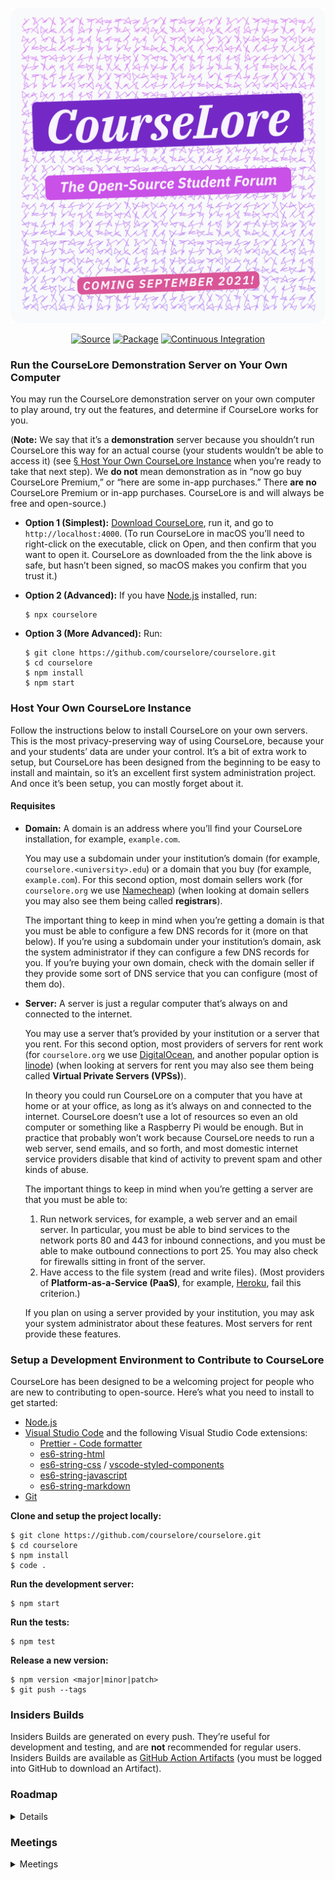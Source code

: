<p align="center">
<a href="https://courselore.org"><img src="public/splash.png" width="600" alt="CourseLore · The Open-Source Student Forum" /></a>
</p>
<p align="center">
<a href="https://github.com/courselore/courselore"><img src="https://img.shields.io/badge/Source---" alt="Source"></a>
<a href="https://www.npmjs.com/package/courselore"><img alt="Package" src="https://badge.fury.io/js/courselore.svg"></a>
<a href="https://github.com/courselore/courselore/actions"><img src="https://github.com/courselore/courselore/workflows/.github/workflows/main.yml/badge.svg" alt="Continuous Integration"></a>
</p>

### Run the CourseLore Demonstration Server on Your Own Computer

You may run the CourseLore demonstration server on your own computer to play around, try out the features, and determine if CourseLore works for you.

(**Note:** We say that it’s a **demonstration** server because you shouldn’t run CourseLore this way for an actual course (your students wouldn’t be able to access it) (see [§ Host Your Own CourseLore Instance](#host-your-own-courselore-instance) when you’re ready to take that next step). We **do not** mean demonstration as in “now go buy CourseLore Premium,” or “here are some in-app purchases.” There **are no** CourseLore Premium or in-app purchases. CourseLore is and will always be free and open-source.)

- **Option 1 (Simplest):** [Download CourseLore](https://github.com/courselore/courselore/releases), run it, and go to `http://localhost:4000`. (To run CourseLore in macOS you’ll need to right-click on the executable, click on Open, and then confirm that you want to open it. CourseLore as downloaded from the the link above is safe, but hasn’t been signed, so macOS makes you confirm that you trust it.)

- **Option 2 (Advanced):** If you have [Node.js](https://nodejs.org) installed, run:

  ```console
  $ npx courselore
  ```

- **Option 3 (More Advanced):** Run:

  ```console
  $ git clone https://github.com/courselore/courselore.git
  $ cd courselore
  $ npm install
  $ npm start
  ```

### Host Your Own CourseLore Instance

Follow the instructions below to install CourseLore on your own servers. This is the most privacy-preserving way of using CourseLore, because your and your students’ data are under your control. It’s a bit of extra work to setup, but CourseLore has been designed from the beginning to be easy to install and maintain, so it’s an excellent first system administration project. And once it’s been setup, you can mostly forget about it.

#### Requisites

- **Domain:** A domain is an address where you’ll find your CourseLore installation, for example, `example.com`.

  You may use a subdomain under your institution’s domain (for example, `courselore.<university>.edu`) or a domain that you buy (for example, `example.com`). For this second option, most domain sellers work (for `courselore.org` we use [Namecheap](https://www.namecheap.com)) (when looking at domain sellers you may also see them being called **registrars**).

  The important thing to keep in mind when you’re getting a domain is that you must be able to configure a few DNS records for it (more on that below). If you’re using a subdomain under your institution’s domain, ask the system administrator if they can configure a few DNS records for you. If you’re buying your own domain, check with the domain seller if they provide some sort of DNS service that you can configure (most of them do).

- **Server:** A server is just a regular computer that’s always on and connected to the internet.

  You may use a server that’s provided by your institution or a server that you rent. For this second option, most providers of servers for rent work (for `courselore.org` we use [DigitalOcean](https://www.digitalocean.com), and another popular option is [linode](https://www.linode.com)) (when looking at servers for rent you may also see them being called **Virtual Private Servers (VPSs)**).

  In theory you could run CourseLore on a computer that you have at home or at your office, as long as it’s always on and connected to the internet. CourseLore doesn’t use a lot of resources so even an old computer or something like a Raspberry Pi would be enough. But in practice that probably won’t work because CourseLore needs to run a web server, send emails, and so forth, and most domestic internet service providers disable that kind of activity to prevent spam and other kinds of abuse.

  The important things to keep in mind when you’re getting a server are that you must be able to:

  1. Run network services, for example, a web server and an email server. In particular, you must be able to bind services to the network ports 80 and 443 for inbound connections, and you must be able to make outbound connections to port 25. You may also check for firewalls sitting in front of the server.
  2. Have access to the file system (read and write files). (Most providers of **Platform-as-a-Service (PaaS)**, for example, [Heroku](https://www.heroku.com), fail this criterion.)

  If you plan on using a server provided by your institution, you may ask your system administrator about these features. Most servers for rent provide these features.

<!-- TODO: Continue instructions on how to install and setup everything. -->

### Setup a Development Environment to Contribute to CourseLore

CourseLore has been designed to be a welcoming project for people who are new to contributing to open-source. Here’s what you need to install to get started:

- [Node.js](https://nodejs.org/)
- [Visual Studio Code](https://code.visualstudio.com) and the following Visual Studio Code extensions:
  - [Prettier - Code formatter](https://marketplace.visualstudio.com/items?itemName=esbenp.prettier-vscode)
  - [es6-string-html](https://marketplace.visualstudio.com/items?itemName=Tobermory.es6-string-html)
  - [es6-string-css](https://marketplace.visualstudio.com/items?itemName=bashmish.es6-string-css) / [vscode-styled-components](https://marketplace.visualstudio.com/items?itemName=jpoissonnier.vscode-styled-components)
  - [es6-string-javascript](https://marketplace.visualstudio.com/items?itemName=zjcompt.es6-string-javascript)
  - [es6-string-markdown](https://marketplace.visualstudio.com/items?itemName=jeoht.es6-string-markdown)
- [Git](https://git-scm.com)

<!--
TODO:
- Windows setup:
  - Administrator `cmd.exe`/PowerShell.
  - `choco install nodejs git vscode`
  - `npm install --global windows-build-tools`
  - Ctrl-P in VS Code: `ext install esbenp.prettier-vscode Tobermory.es6-string-html bashmish.es6-string-css jeoht.es6-string-markdown` (this actually applies to every system)
  - You may need to close and reopen `cmd.exe`/PowerShell between these commands.

- Ubuntu setup:
```
curl -fsSL https://deb.nodesource.com/setup_15.x | sudo -E bash -
sudo apt install git build-essential nodejs
sudo snap install code --classic
```
- Echo brew shellenv & nvm to bashrc as well

- macOS setup:

```
brew install git node visual-studio-code
```

Configure git.
-->

**Clone and setup the project locally:**

```console
$ git clone https://github.com/courselore/courselore.git
$ cd courselore
$ npm install
$ code .
```

**Run the development server:**

```console
$ npm start
```

**Run the tests:**

```console
$ npm test
```

**Release a new version:**

```console
$ npm version <major|minor|patch>
$ git push --tags
```

### Insiders Builds

Insiders Builds are generated on every push. They’re useful for development and testing, and are **not** recommended for regular users. Insiders Builds are available as [GitHub Action Artifacts](https://github.com/courselore/courselore/actions) (you must be logged into GitHub to download an Artifact).

### Roadmap

<details>

### Features

#### Courses

- Basic CRUD:
  - Rename course, and that sort of thing
- Enrollment (user ↔ course) roles
  - Instructor
  - Assistant
  - Student
- States
  - Draft
  - Enrollment
  - Running
  - Archived
- Create roles and manage permissions
- Tag-based actions
- Allow course assistants to create courses?
- Different ways to enroll in the course
  - Invitation only
  - By URL
  - What roles can sign up for themselves
  - Course manager (instructors?) should confirm sign up
  - Generate a QR code with link, for instructors to use in class
- Manage people in the course
  - Change their roles
  - Remove them from the course
  - Have a setting to either let students remove themselves from the course, or let them request the staff to be removed.
- Allow people to disenroll from a course (but we get to keep their contributions as “ghost”)
- Allow people who aren’t even users to sign up & enroll in a single operation
  - Do it with a simple `redirect` option in the sign up process
- Enroll with link or with a list of emails.
  - Different links for different roles.
  - Expiration dates on links.

#### Forum

- Only one kind of post in threads
- Configurable anonymity
  - Only instructors may identify the person
  - Instructors and assistants may identify the person (default)
  - No-one may identify the person
- Don’t implement that idea of collaboratively coming up with an answer (like Piazza) (no-one in the courses I was involved with used that; people just write follow-up answers)
- Notifications
  - How
    - Email
    - In-app
  - What
    - Subscribe to threads
    - Subscribe to whole courses
    - Staff may send messages that are notified to everyone
- Tags
- Reactions & Badges
  - Only allow positive reactions? (Like Facebook) (Probably yes)
  - Allow both positive and negative reactions? (like GitHub / Reddit)
  - Created by/Endorsed by instructor
- States
  - Open
  - Closed
- Visibility
  - To students
  - To staff only (and students that may have posted on it)

#### API

- To integrate with other platforms, like, LMS
- To ask a question from within the text editor, for example

#### Email

- Requirements
  - IPv6.
  - DNS:
    - MX DNS record
      - Check with <https://toolbox.googleapps.com/apps/checkmx/>
    - PTR DNS record
      - IPv4 & IPv6
      - Check with <https://intodns.com/>
    - SPF
      - <https://support.google.com/a/answer/33786#zippy=>
    - DMARC
      - <https://support.google.com/a/topic/2759254>
  - DKIM
    - <https://support.google.com/a/answer/174124?visit_id=637457136864921918-3619574292&ref_topic=2752442&rd=1#zippy=>
    - Key of 1024 bits or longer (recommended is 2048 bits)
  - TLS
  - MTA-STS??
  - ARC??
    - http://arc-spec.org
  - Blacklists
    - Check with
      - https://support.google.com/mail/answer/9981691?visit_id=637457136864921918-3619574292&rd=1
      - https://transparencyreport.google.com/safe-browsing/search
  - Unsubscribe
    - “Use one-click unsubscribe”:
      - <https://support.google.com/mail/answer/81126?hl=en>
        - <https://tools.ietf.org/html/rfc2369>
        - <https://tools.ietf.org/html/rfc8058>
    - Generic troubleshooter
      - <https://support.google.com/mail/troubleshooter/2696779>
  - VERP
    - <https://meta.discourse.org/t/handling-bouncing-e-mails/45343>
- Why not third-party
  - Share data with third party!
  - Cost
  - More stuff to configure
- Third-parties
  - SendGrid
  - SES
  - https://blog.mailtrap.io/free-smtp-servers/
- Libraries
  - https://www.npmjs.com/package/sendmail
  - Nodemailer direct transport (https://github.com/nodemailer/nodemailer/issues/1227)
  - https://www.npmjs.com/package/sendmail
  - https://nodemailer.com/extras/smtp-connection/
  - https://github.com/andris9/mailauth
  - https://www.npmjs.com/package/usemail
  - Haraka
  - https://github.com/substack/node-smtp-protocol
  - https://github.com/zone-eu/zone-mta
- Boxed solutions
  - https://mailinabox.email
  - https://www.iredmail.org
  - https://modoboa.org/en/
  - https://github.com/sovereign/sovereign
  - https://mailu.io/1.7/
  - https://mailcow.email
    - https://www.servermania.com/kb/articles/setup-your-own-email-server/
- Howtos
  - <https://medium.com/@stoyanov.veseline/self-hosting-a-mail-server-in-2019-6d29542dadd4>
  - https://sealedabstract.com/code/nsa-proof-your-e-mail-in-2-hours/
  - https://blog.mailtrap.io/setup-smtp-server/
  - https://arstechnica.com/information-technology/2014/02/how-to-run-your-own-e-mail-server-with-your-own-domain-part-1/
- Testing
  - https://mailtrap.io/
  - https://mailslurper.com

#### Authentication

- Passwordless authentication (Magic links)
  - https://github.com/nickbalestra/zero
  - https://github.com/mxstbr/passport-magic-login
  - https://github.com/vinialbano/passport-magic-link
  - http://www.passportjs.org/packages/passport-passwordless/
  - https://github.com/florianheinemann/passwordless
  - https://hacks.mozilla.org/2014/10/passwordless-authentication-secure-simple-and-fast-to-deploy/
  - https://reallifeprogramming.com/how-to-implement-magic-link-authentication-using-jwt-in-node-8193196bcd78?gi=10747bc1322e
  - Don’t say whether the user is on the database: https://www.linkedin.com/pulse/dont-do-you-implement-magic-links-authentication-adrian-oprea
  - https://blog.jacksonbates.com/passwordless
  - https://www.freecodecamp.org/news/360-million-reasons-to-destroy-all-passwords-9a100b2b5001/
  - https://www.npmjs.com/package/passport-jwt#extracting-the-jwt-from-the-request
  - https://www.youtube.com/watch?v=KiYfWaGRHTc
  - https://softwareontheroad.com/nodejs-jwt-authentication-oauth/
  - https://medium.com/@aleksandrasays/sending-magic-links-with-nodejs-765a8686996
  - https://hackernoon.com/expressjs-integration-guide-for-passwordless-authentication-with-didapp-y55p3yss
  - https://github.com/alsmola/nopassword
  - https://www.wired.com/2016/06/hey-stop-using-texts-two-factor-authentication/
  - https://medium.com/@ninjudd/lets-boycott-passwords-680d97eddb01
  - https://medium.com/@ninjudd/passwords-are-obsolete-9ed56d483eb
  - https://notes.xoxco.com/post/27999787765/is-it-time-for-password-less-login
  - https://notes.xoxco.com/post/28288684632/more-on-password-less-login
  - Let’s not use JWT, because you have to check if a token has already been used anyway; at that point, just give a plain token that you stored in the database.
    - https://www.youtube.com/watch?v=dgg1dvs0Bn4
- Deep links & redirects.
- Prevent people from trying to brute-force login. Put a limit on the amount of magic links you may generate in a period.
- SSO with Hopkins ID
  - SAML

#### User Profile

- Usual CRUD on user profile (name, and so forth).
- Gravatar.
- Multiple emails? Probably not, just the one institutional email (which is the account identifier). If people are affiliated with many institutions it’s likely they’ll be using different CourseLore instances anyway…
- Allow people to remove their accounts.

#### API

- People may want to integrate CourseLore with their existing LMS & other systems.

#### Text Processor

- Add CSS for all the HTML that may be produced (see `hast-util-sanitize/lib/github.json`).
- Emoji with the `:smile:` form.
- Proxy insecure content.
  - https://github.com/atmos/camo
- Reference: <https://github.com/gjtorikian/html-pipeline>

#### Landing Page

- Try to make animation consume less resources. (Currently it’s making the “this tab is consuming too much energy” warning pop up in Safari.)
  - Maybe it has to do with computing the sine of large numbers? Clamp the values between 0–2π to see if that helps…

#### Forms Niceties

- Use `maxlength`.
- Keep the buttons disabled while the form isn’t in a valid state.
- Use date pickers:
  - https://github.com/jcgertig/date-input-polyfill
  - https://github.com/Pikaday/Pikaday

#### Text Editor Niceties

- GitHub-style, not Trix-style.
  - https://typora.io
  - https://www.notion.so
  - https://marktext.app
- Store what the user wrote per thread/chat, even if they move to other threads/chats.
  - Garlic.js does that, but it seems a bit old and requires jQuery. Use localStorage instead.
- Some helpers to input Markdown & LaTeX (similar to what GitHub has).
- Upload files (like images), and have them embedded (similar to what GitHub has).
  - Packages to handle multipart form data: busboy, multer, formidable, multiparty, connect-multiparty, and pez.
- Templates for questions (like GitHub Issues).

#### Queues

- For background tasks, such as sending email.
- Consider follow the **bad practice** of using a database (SQLite, in this case) as a queue.
  - http://sqlite.1065341.n5.nabble.com/SQLite-is-perfect-for-FILE-based-MESSAGE-QUEUE-td57343.html
  - https://rdrr.io/cran/liteq/man/liteq.html
  - https://github.com/kd0kfo/smq/wiki/About-SMQ
  - https://github.com/damoclark/node-persistent-queue

#### Error Pages

- 400s.
- 500s.
- Form validation errors.

#### Search

- In contents of a course (for example, search for `NullPointerException` to find that thread that helped you out).
  - Search within the scope of a course.
  - Search in all courses you’re taking (for example, search for `deadline extension`).
  - Reference: GitHub let’s you search in different scopes like that.
- Courses in the system (for joining a course).

#### Translate to Other Languages

#### Design

- Add a toggle to switch between light mode and dark mode, regardless of your operating system setting.
- Add support for screen readers.
- Add support for keyboard navigation.

#### Metrics

- For courses in which participation is graded.

#### Applications

- Desktop & phone.
- A registry of CourseLore instances. For example, in a phone application we could show a list of existing instances. (You could always not list yourself in the registry and enter the URL for your instance manually on the phone application.)

### Live Course Communication during the Lectures

- https://www.sli.do
- https://pigeonholelive.com/features-qna/

### Non-Functional Features

- Easy to self-host
- Works on mobile (no apps) & desktop
- Modern & uncluttered interface
- Fast

### Improvements

#### Make It Work on Mobile

- Responsive design.
- Mobile app may not be necessary, as web applications are capable of some “native” things.

#### Tests

- Approaches:
  - (What we’re doing now) https://github.com/sindresorhus/got + https://github.com/jsdom/jsdom : Simplest and the best for now since we’re doing server-side rendering.
  - https://github.com/puppeteer/puppeteer / https://github.com/smooth-code/jest-puppeteer : It’s a bit more magic, since it actually runs a browser.
  - https://www.cypress.io : Full-blown magic…

#### Page Transitions & Client-Side JavaScript

- https://hotwire.dev
  - https://www.npmjs.com/package/express-hotwire
  - https://github.com/turbolinks/turbolinks
- https://docs.stimulusreflex.com
- https://barba.js.org
- https://swup.js.org/getting-started
- https://unpoly.com
- https://youtube.github.io/spfjs/

#### Code Base

- Consider using **session per request** middleware for database transactions.
  - Considerations:
    - We shouldn’t keep the transaction open across ticks of the event loop, which entails that all request handlers would have to be synchronous.
    - Moreover, as far as I can tell the only way to run a middle **after** the router is to listen to the `res.once("finish", () => {...})` event. But I think that this goes across ticks of the event loop.
    - Maybe I can just call `next()` and then look at the `res.statusCode`?
    - I think that transactions are only relevant if you’re running in cluster mode, because otherwise Node.js is single-threaded and queries are serialized, anyway.
  - References:
    - https://goenning.net/2017/06/20/session-per-request-pattern-go/
    - https://stackoverflow.com/questions/24258782/node-express-4-middleware-after-routes
    - https://www.lunchbadger.com/blog/tracking-the-performance-of-express-js-routes-and-middleware/
    - https://stackoverflow.com/questions/27484361/is-it-possible-to-use-some-sort-of-middleware-after-sending-the-response-with
    - https://stackoverflow.com/questions/44647617/middleware-after-all-route-in-nodejs
    - https://github.com/jshttp/on-finished
    - https://github.com/pillarjs/router/issues/18
- Produce native ESM:
  - It’s too fresh, assess again start 2021-08.
  - Blocked by experimental support in ts-node-dev (https://github.com/TypeStrong/ts-node/issues/1007) & Jest (https://jestjs.io/docs/en/ecmascript-modules).
  - ESM unlocks top-level await and eliminates the need for `appGenerator()`.
- Consider using a CSS framework:
  - Bootstrap: The most popular.
  - TailwindCSS: The hot new option.
- <https://github.com/wclr/ts-node-dev/issues/243>: Stop using `--pool` when calling `ts-node-dev`.
- Call Prettier to check contents of `public/` folders.
- Use `Cache-control: no-store`.
- Use database indices where necessary.

#### Deployment

- Graceful HTTP shutdown

  ```js
  process.on("SIGTERM", () => {
    debug("SIGTERM signal received: closing HTTP server");
    server.close(() => {
      debug("HTTP server closed");
    });
  });
  ```

  - https://github.com/gajus/http-terminator

- Helmet.
- csurf.
- Compression.

- HTTPS:

  - Consider using <https://www.npmjs.com/package/@small-tech/https>
  - Use Caddy
    - Manage with https://pm2.keymetrics.io/docs/usage/pm2-api/
  - Use another reverse-proxy / load balancing solution: https://balance.inlab.net
  - Use certbot:
    - <https://www.sitepoint.com/how-to-use-ssltls-with-node-js/>
  - Or roll out our own thing:
    - ACME implementations
      - <https://www.npmjs.com/package/acme-v2>
      - <https://www.npmjs.com/package/acme-client>
      - <https://www.npmjs.com/package/acme-middleware>
      - <https://github.com/publishlab/node-acme-client>
      - <https://github.com/compulim/acme-http-01-azure-key-vault-middleware>
      - <https://letsencrypt.org/docs/client-options/>
    - ACME description: <https://tools.ietf.org/html/rfc8555>
    - Implementations of cryptography
      - Node’s crypto
      - <https://github.com/brix/crypto-js>
      - <https://github.com/digitalbazaar/forge>
    - Other considerations:
      - HSTS:
        - <https://developer.mozilla.org/en-US/docs/Web/HTTP/Headers/Strict-Transport-Security>
        - Helmet.
    - HTTP → HTTPS
      - <https://www.npmjs.com/package/express-force-https>
  - Verify: https://www.ssllabs.com

- HTTP/2:

  - <https://github.com/expressjs/express/issues/3388>: Express doesn’t work with Node’s http/2 implementation, because the `req` and `res` aren’t compatible.
  - Using Greenlock: https://git.rootprojects.org/root/greenlock-express.js/src/branch/master/examples/http2/server.js
  - Use the spdy package (seems abandoned, and people said it doesn’t work with recent versions of node: https://github.com/spdy-http2/node-spdy/issues/380)
  - Try express 5.
  - <https://gist.github.com/studentIvan/6c78886c140067936ff379031fd12e14>
  - <https://www.npmjs.com/package/http2-express-bridge>
  - Frameworks that seem to support it out of the box:
    - koa
    - Hapi
    - tinyhttp

- Auto-updater
- `download.courselore.org` points to installer.

- A version hosted by us for other people to use (not just demo)

  - In addition, or as an alternative, a demo version that self destructs every hour (like Moodle: https://moodle.org/demo)

- Supervisors
  - systemd
  - PM2
  - Nodemon
  - Forever
- Packagers
  - Docker
  - https://github.com/vercel/pkg/pull/837#issuecomment-775362263
  - Electron (for demo only, of course)
- “One-click deployment” for different platforms like DigitalOcean, Linode, and so forth.
  - DigitalOcean
  - Linode
  - Amazon
  - Google Cloud
  - https://sandstorm.io

### Documentation

### Open-Source Contributions

- <https://github.com/DefinitelyTyped/DefinitelyTyped/issues/50794>: Add more specific types to better-sqlite3 with generics.
- <https://github.com/actions/upload-release-asset/issues/56>: Document how to create a release in one GitHub Actions job and upload assets in another.
- Prettier: Bug Report: When formatting Markdown within a JavaScript tagged template literal, Prettier adds space at the end. This breaks the es6-string-markdown Visual Studio Code extension.
  - Get rid of the `// prettier-ignore`.
- <https://github.com/syntax-tree/hast-util-sanitize/pull/21>: Add types to the JSON in hast-util-sanitize.
- <https://npm.im/hast-util-to-text>: Write types.
  - <https://github.com/leafac/rehype-shiki/blob/ca1725c13aa720bf552ded5e71be65c129d15967/src/index.ts#L3-L4>
- Questions about Greenlock
  - <https://git.rootprojects.org/root/greenlock.js/issues/41>: Does it use https://greenlock.domains or does it go straight to LetsEncrypt?
  - <https://git.rootprojects.org/root/greenlock-express.js/issues/50>: Can we get TypeScript types?

### Marketing

- Newsletter
- Create CourseLore Gravatar
  - Use in npm
- Create accounts on:
  - Patreon
  - PayPal
  - Facebook
  - Instagram
  - Reddit

### References

- GitHub
- Slack
- <https://campuswire.com>
- <https://piazza.com/>
- <https://discourse.org>
- <https://us.edstem.org>
- <https://aula.education>
- <https://yellowdig.com>
- <https://moodle.org>
- Canvas
- <https://www.reddit.com>
- Basecamp
- <https://www.codegrade.com/>
  - <https://app.codegra.de/login>
  - <https://github.com/CodeGra-de>
  - <https://github.com/CodeGrade/bottlenose>
- <https://glacial-plateau-47269.herokuapp.com/>
  - <https://glacial-plateau-47269.herokuapp.com/jhu/login>
- <https://www.acadly.com/>
- References in self-hosting
  - https://www.reddit.com/r/selfhosted/
  - Discourse
  - Mattermost
  - Moodle
  - GitLab
  - WordPress
  - https://github.com/RocketChat/Rocket.Chat
  - https://gitea.io/
  - https://gogs.io/
  - https://hub.balena.io
  - https://github.com/awesome-selfhosted/awesome-selfhosted
  - https://selfhosted.show
- <https://github.com/npm/roadmap/projects/1>: A meta-reference on how to present the roadmap moving forward.

</details>

### Meetings

<details>
<summary>Meetings</summary>

<details>
<summary>2021-06-12</summary>

- Progress:
  - Continued the make-over with the new design system: Landing pages (for example, when you just created a course), course settings, threads pages.
- Next week:
  - Finish the redesign with the new design system.
  - Come up with a roadmap.

</details>

<details>
<summary>2021-06-05</summary>

- Progress:
  - Continued the make-over with the new design system. Did the home page, brought back Dark Mode support, did the sign in / sign up workflow, including the Demonstration Inbox, created almost all the components we’ll need (tooltips, dropdowns, modals, and so forth), added support for `prefers-reduced-motion`, and so forth.
- Next week:
  - Finish the redesign with the new design system.

</details>

<details>
<summary>2021-05-29</summary>

- Progress:
  - Finish almost every screen using Bootstrap.
  - Wasn’t satisfied with the result: Either we’d end up with a stock-Bootstrap looking application, or the customization would amount to as much work as doing more things from scratch. But the result would be even worse, because people would have to know CSS **as well as Bootstrap**.
  - Started a make-over with a design system lifted from Tailwind. Borrowing only a couple helpers for things like tooltip positioning and modals.
- Next week:
  - Continue the redesign with the new design system.

</details>

<details>
<summary>2021-05-22</summary>

- Progress:
  - Worked fewer hours this week.
  - Styled most of the Course Settings pages (separated them into multiple pages).
  - Small usability improvements, for example, flash session messages saying your operation (for example, updating your profile) was successful.
- Next week:
  - Finish the following screens: Threads, course settings, and invitations.
  - Return to posts tags.

</details>

<details>
<summary>2021-05-15</summary>

- Progress:
  - Started a user-interface overhaul: Responsive design, accessibility, fancier components for a bit of a “wow factor”, and so forth.
  - Started using Bootstrap. Not Tailwind because Bootstrap has components, as opposed to just utilities. We’re continuing to use @leafac/css instead of utilities. We aren’t using many things from Bootstrap, for example, the grid system, because CSS Grid is better for our case.
- Next week:
  - Finish the following screens: Threads, course settings, and invitations.
  - Return to posts tags.

</details>

<details>
<summary>2021-05-01</summary>

- Progress:
  - Tags.
    - Pinning.
    - Question & Answer.
  - Keyboard navigation.
  - Many internal improvements on how icons and CSS are handled.
- Next week:
  - On checkboxes that are icons:
    - Change the text.
    - Change the cursor.
  - On buttons that toggle state:
    - Add a tooltip: Show the tooltip right away, and let them be long if necessary.
  - Move the “Threads that are pinned” to a tooltip.
  - Editor helpers for things like **bold**, _italics_, and so forth.
  - Staff endorsements.
  - Tag creation is a separate step under Course Settings.
    - Private tags: Tags that only staff sees.
    - Don’t let students create tags.
    - Force students to tag the threads they initiate.
    - Attributes on tags.
  - Search.

</details>

<details>
<summary>2021-04-24</summary>

- Progress:
  - Live update posts, and counts (of posts & likes).
  - Reply to.
  - Only ask for confirmation if actually going go to lose data.
  - Save the content of a new post textarea in localStorage.
  - Tags.
  - Introduced types to layouts, middlewares, and so forth.
- Next week:
  - Tags.
    - Pinning.
    - Question & Answer.
    - Tag creation is a separate step under Course Settings.
      - Private tags: Tags that only staff sees.
      - Don’t let students create tags.
      - Force students to tag the threads they initiate.
    - Instructor likes → Endorsed.
    - Attributes on tags.
  - Search.

</details>

<details>
<summary>2021-04-17</summary>

- Progress:
  - Infrastructure for live updates of stuff on the page.
  - Notification when someone else posts on a thread.
  - Likes.
  - Small niceties: Warn before leaving page; thread and post deletion; and a count of posts on threads.
  - Stuff you don’t see: A refactoring of the types and local data; and a simpler migration system (which allows functions in addition to SQL).
- Next week:
  - Fix the alignment of “alerts”.
  - Live update posts & likes count.
  - Save the content of a new post textarea in localStorage.
  - Tags.
    - Question & Answer.
    - Instructor likes → Endorsed.
- Mobile app may not be necessary, as web applications are capable of some “native” things.

</details>

<details>
<summary>2021-04-10</summary>

- Progress:
  - Finished invitation emails.
  - Manage enrollments.
- Questions:
  - Delete courses, users, and so forth: Let’s do it later.
- Nice to have: Have a setting to either let students remove themselves from the course, or let them request the staff to be removed.
- Next week:
  - Update threads when other people post.
  - Focus on forum features like **tags** (both on threads and on the posts), upvotes & notifications.

</details>

<details>
<summary>2021-04-03</summary>

- Progress:
  - Fixed the bug that was causing my name to appear in a post created by Dr. Scott (it was a simple mistake in one of the queries I DRYed up last week 🙄)
  - I forgot to mention last week, but I came with a solution for images working in light vs dark background: I simply added a background color to transparent images…
  - Finished invitation links.
    - Timezone issues.
  - Editing threads and posts.
  - Started invitation emails.
  - Experimented with [Turbo](https://turbo.hotwire.dev).
- Next week:
  - Finish invitation emails.
  - Manage enrollments.
  - Update threads when other people post.
  - Focus on forum features like **tags** (both on threads and on the posts), upvotes & notifications.

</details>

<details>
<summary>2021-03-27</summary>

- Progress:
  - Fixed everything that was broken last week: Threads, accent colors, and so forth.
  - Invitation links can be created and modified (almost—the backend for that isn’t working yet). Also, the invitation links don’t work yet.
  - DRYed up queries: Most of them happen in a single location and are reused throughout the request. Extracted data types (TypeScript) to clean up the code base.
  - Worked on styles & form validation: Datetime fields; form elements like radio and checkboxes; avoid zooming in on text fields in iOS; use SVG to draw icons & things like the circle that indicate the course accent color; and so forth.
- For next week:
  - Fix name on posts.
  - Finish invitations!!
  - Editing threads and posts.
  - Update threads when other people post.
  - Focus on forum features like **tags** (both on threads and on the posts), upvotes & notifications.
- Other ideas: Registry of CourseLore instances. For example, in a phone application we could show a list of existing instances. (You could always not list yourself in the registry and enter the URL for your instance manually on the phone application.)

</details>

<details>
<summary>2021-03-20</summary>

- Progress:
  - Better session management:
    - Being able to expire sessions individually.
    - Decouple the session from the email (being able to change emails in the future, if we wish).
    - Rolling sessions.
  - Visuals.
  - Finished accent colors (but they’re broken now for other reasons).
  - Using magic authentication links when already signed in.
  - Form validation.
  - Reuse queries.
- For next week:
  - Finish invitations.
  - Editing threads and posts.
  - Update threads when other people post.
  - Focus on forum features like tags, upvotes & notifications.

</details>

<details>
<summary>2021-03-13</summary>

- Progress:
  - Dark mode.
    - Syntax highlighter.
  - Small details
    - Cmd+enter to post.
    - Prevent long lines from breaking the interface.
  - Many quality-of-life improvements in the code base.
    - Best way to open SQLite database.
    - Manage cookies correctly so that session remains after browser is closed.
    - Form validation errors.
    - 404 page.
  - Work-in-progress:
    - Accent color switcher.
    - Invitations.
- Questions:
  - Should we allow course assistants to create courses and handle invitations?
    - Staff / student.
  - Do we want to keep a trace of what happened? (Edits, deletions, and so forth?)
    - We don’t need it now.
    - Only staff should be able to see it.
- At some point: Add a toggle to the dark mode support.
- For next week:
  - Finish accent colors.
  - Finish invitations.
  - Change roles to staff/student.
  - Editing posts. (And threads, and your profile, and so forth.)
  - Update threads when other people post.
  - Focus on forum features like tags, upvotes & notifications.

</details>

<details>
<summary>2021-03-06</summary>

- Developed a two-column layout for the course pages and fleshed out the styles across the application.
- Developed @leafac/css.
- Released caxa@1.0.0.
- Released a video about the background animation on the homepage.
- For next week:
  - Change background color
    - Pick a random one at course creation.
    - Let people change but have a default for the course.
    - Default palette.
    - https://marketplace.visualstudio.com/items?itemName=johnpapa.vscode-peacock
  - Dark mode.
  - Course enrollment invitations.
  - Update threads when other people post.
  - Editing posts. (And threads, and your profile, and so forth.)

</details>

<details>
<summary>2021-02-27</summary>

- Threads are working.
- Worked on styles & the small details:
  - Text editor.
  - Relative time (for example, `3 hours ago`).
  - Logo animation.
  - Buttons go into a ‘loading’ state to prevent double-submission.
  - Links change color.
- Started an utility to process CSS.
- Multiplatform testing & development setup.
- What should I work on next?
  - Options:
    - More forum-related features:
      - Notifications on updates
      - Anonymity.
      - Tags.
      - Instructor endorsed answers.
    - More onboarding features:
      - Invitations.
  - Answers:
    - For next week:
      - Threads list on a column on the left.
      - Tab on the text editor.
      - Make entries more lightweight.
      - Why isn’t the home two column?
      - Onboarding is broken.
    - Long-term:
      - Anonymity.
      - Search.
      - Filtering.
        - Only show my posts.
      - Nested posts.
      - Chat.
        - Integrated with the forum, not as two modalities.
        - A chat could be just another thread.
      - Groups.
      - Pin conversations.

</details>

<details>
<summary>2021-02-20</summary>

- Demonstration:
  - Clearer communication in sign-up/sign-in.
  - Create course.
  - Join course.
  - Create thread.
- Automated tests.
  - **Got + JSDOM** / Puppeteer / Cypress / Selenium.
- The packaging is working on Windows.
- What do we want the text editor to look like?
  - Simple, like GitHub’s.
- How to invite people to the course?
  - With link.
    - Different links for different roles.
  - With a list of emails.
  - Expiration dates on invitations.
- How should threads look like? One page for the list of threads and one page per thread (à la GitHub Issues), or one page with both the list of threads and one thread (à la Mail.app (and Piazza, for that matter…))?
  - We’re going GitHub-style on mobile and Mail.app style on the desktop.
- Show participation grades for courses in which that’s graded. (We don’t do the grading, we just present the statistics.)
- Templates for questions.
- Live course communication during the lectures:
  - https://www.sli.do
  - https://pigeonholelive.com/features-qna/

</details>

<details>
<summary>2021-02-13</summary>

- Finish the account creation workflow and wired it to the authentication workflow demonstrated last week.
- Tried to use [ECMAScript modules](https://nodejs.org/api/esm.html) (because of top-level async/await). Still too fresh. While Node’s support for them isn’t experimental anymore, some of the underlying infrastructure still is, so other tools in the ecosystem (for example, Jest & ts-node-dev) don’t support them very well (require flags and whatnot).
- Had issues with some native modules (for example, sharp) not working with @leafac/pkg. Ended up creating <https://npm.im/caxa>.
- Had issues with types for <https://www.npmjs.com/package/express-async-handler>. Ended up creating <https://npm.im/@leafac/express-async-handler>.
- Created a proper **demonstration** mode for CourseLore.

</details>

<details>
<summary>2021-02-06</summary>

- Wrote documentation at https://github.com/courselore/courselore and these documents you’re looking at.

- Last week Dr. Scott asked what are the operating system dependencies to run the `courselore` executable (which is generated with @leafac/pkg). To answer this, I tested putting the binary in a Docker container created from [scratch](https://hub.docker.com/_/scratch); that didn’t work. Then I tried [alpine](https://hub.docker.com/_/alpine); that didn’t work either! Then I tried [ubuntu](https://hub.docker.com/_/ubuntu/); that worked (naturally, since we’re running Ubuntu in production & on GitHub Actions). So, as it turns out, not only does the `courselore` executable need some support from the operating system, but it seems like lightweight things like musl libc may not be enough. I’ll take that…

- Did the signup / login flow with magic links: https://courselore.org/login

  - Login workflow
  - Sessions
  - Database

- Changes to the website:

  - Wider.
  - Mention API.
  - Convert to Markdown and use the text processing pipeline we developed for forum posts.

- Open-source contributions:

  - <https://www.npmjs.com/package/@leafac/sqlite>
  - <https://www.npmjs.com/package/@leafac/sqlite-migration>
  - <https://github.com/leafac/pkg/commit/ccc29eadc33f7a92179a68614e9d7ab1b5017e6c>

</details>

<details>
<summary>2020-01-30</summary>

#### Progress Report

- The text processor for posts is done. It supports Markdown, LaTeX, and syntax highlighting. Also, it’s secure against Cross-Side Scripting (XSS) attacks. [Here’s some input that exercises all these features](https://github.com/courselore/courselore/raw/e01f05f87039326fba47abab24c78a754a4ff7a8/misc/text-processor-example.md).

- Setup the infrastructure for GitHub Actions:

  - Run the test suite on Linux, macOS, and Windows.
  - Create binaries for all these operating systems.
  - Distribute the binaries as [releases](https://github.com/courselore/courselore/releases/) and as [nightly builds](https://github.com/courselore/courselore/actions/runs/537293785) (GitHub Actions Artifacts)

- Released the following packages:

  - <https://npm.im/courselore>: If people already have Node.js installed, they may try CourseLore with `npx courselore`. Also, they may `npm install courselore` to mount CourseLore as part of a bigger Node.js application. That isn’t the preferred deployment strategy (using the binaries is), but it’s a possibility for advanced users.

  - <https://npm.im/@leafac/rehype-shiki>: Rehype is part of the text processor, and Shiki is a syntax highlighter based on Visual Studio Code’s syntax highlighter. <https://npm.im/@leafac/rehype-shiki> is a package that connects the two and improves on the existing <https://npm.im/rehype-shiki> with support for the latest Shiki version, some architectural differences that decouples the dependencies a little better, and brings TypeScript support.

  - <https://npm.im/@leafac/html>: A safe and convenient way to use JavaScript’s tagged template literals as an HTML template engine.

  - <https://npm.im/@leafac/pkg>: Fixes some problems with <https://npm.im/pkg>, particularly in how it manages native modules.

#### Design Decisions

- The course URLs may be:

  - **In a flat namespace or in a hierarchical namespace.** A flat namespace is like Reddit’s `/r/<name>`, and a hierarchical namespace is like GitHub’s `/<user-or-organization>/<repository>`.

    - A flat namespace is good because it’s simpler, particularly in self-hosted installations for a single user (think of how silly `courselore.leafac.com/leafac/<course>` looks).

    - A flat namespace is bad because it clashes easily (think of multiple teaching a course identified as `cs-101`).

    - A hierarchical namespace makes sense when there’s the notion of **organizations**, which could be a group of people who have several courses together. That case probably is rare.

  - **Given by the user, or generated by the system.** An URL given by the user is like Reddit’s and GitHub’s URLs (for example `github.com/leafac/<repository>`). An URL generated by the system is like YouTube (for example, `youtu.be/<random-string-that-is-the-video-identifier>)`.

    - An URL given by the user is simpler to share (think of an URL projected on the board in a classroom).

    - URLs given by the user are more complex for the system, because we have to handle renames, redirects, and so forth.

  - **We decided to go with a flat namespace and system-generated URLs.** For example, `courselore.org/fjdkwoer83`. Because URLs are generated by the system, we don’t see a need for a subpath like `/r/<something>`. We know not to generate identifiers that would clash with routes we’d want to use, for example `/settings`. We may want to have some sort of aliasing in the future so users can create their own readable URLs if they want.

  - **References:**

    - Piazza has alises like `piazza.com/jhu/fall2020/en601329/home`.
    - Campuswire uses the Reddit approach with URLs like `campuswire.com/c/G9E051068/feed`.
    - They have different URLs for joining a course and then later for visiting it. We don’t want that.
    - <https://www.acadly.com/> only has the **magic link** approach.
    - <https://superauth.com>: A technology to handle authentication.

- Authentication methods:

  - The options are:

    1. A plain username/password authentication strategy.
    2. A **magic link** approach like Slack.
    3. Single sign-on integrated with universities’ systems.

  - We’re going with Option 2 for now, as it seems like a good sweet-spot in terms of security, simplicity to implement, and generality. It works for every university without extra effort on our part. That said, we may still give Option 1 as an alternative (as Slack does). Also, people may customize CourseLore with their own routes to implement Option 3.

  - **Note:** We’re following Slack in the approach to authentication (the so-called **magic link**), but we’re **not** going to have the weird separation of accounts per team that Slack has. There will only be one CourseLore account per email and the user may join multiple courses.

</details>

<details>
<summary>2021-01-06</summary>

- The project has officially started! 🙌
- How we’re different from existing platforms
  - Open-source
  - Self-hosting option
  - Privacy & more care with students data
  - Slicker interface than Piazza
  - Lightweight when compared to full LMS like Moodle
  - Articles showing that people care about these issues:
    - https://thetech.com/2020/03/05/piazza-security
    - https://www.stanforddaily.com/2020/10/04/concerned-with-piazzas-data-privacy-management-some-professors-look-to-alternative-discussion-forums/
    - https://matheducators.stackexchange.com/questions/7406/more-user-friendly-alternatives-to-piazza-service
    - https://redecentralize.org
- We’re meeting on Saturdays, at 10:00 EST
- Our next steps are to come up with a name and investigate the competition to come up with a list of initial features

</details>

<details>
<summary>2021-01-05</summary>

- Vision
  - An open-source platform for course interactions
- Key features
  - Piazza
    - Q&A
    - Announcements
    - Anonymity
    - Chat
  - More interactive/modern interface
  - FERPA compliance and stuff
- Competition
  - https://piazza.com/
  - https://campuswire.com
  - https://discourse.org
    - Hartz at MIT doing it - see https://thetech.com/2020/03/05/piazza-security
    - https://www.stanforddaily.com/2020/10/04/concerned-with-piazzas-data-privacy-management-some-professors-look-to-alternative-discussion-forums/
    - https://matheducators.stackexchange.com/questions/7406/more-user-friendly-alternatives-to-piazza-service
    - Could we do a Discourse plugin?
  - https://us.edstem.org
  - https://aula.education
  - https://yellowdig.com
  - Moodle
    - It’s a whole LMS, not a Q&A

</details>

</details>

